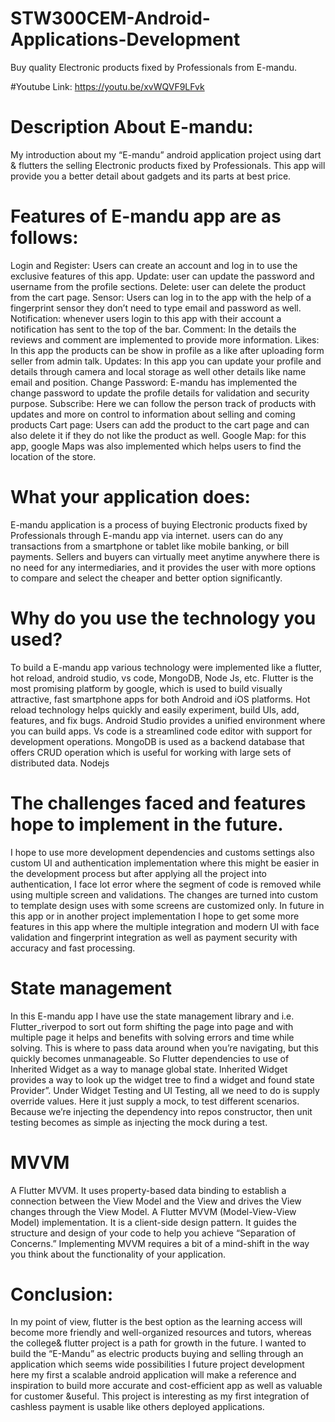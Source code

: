 # STW300CEM-Android-Applications-Development
Buy quality Electronic products fixed by Professionals from E-mandu.

#Youtube Link: https://youtu.be/xvWQVF9LFvk
# Description About E-mandu:
My introduction about my “E-mandu” android application project using dart & flutters the selling Electronic products fixed by Professionals. This app will provide you a better detail about gadgets and its parts at best price.



# Features of E-mandu app are as follows:
Login and Register: Users can create an account and log in to use the exclusive features of this app.
Update: user can update the password and username from the profile sections.
Delete: user can delete the product from the cart page.
Sensor: Users can log in to the app with the help of a fingerprint sensor they don’t need to type email and password as well.
Notification: whenever users login to this app with their account a notification has sent to the top of the bar.
Comment: In the details the reviews and comment are implemented to provide more information.
Likes: In this app the products can be show in profile as a like after uploading form seller from admin talk.
Updates: In this app you can update your profile and details through camera and local storage as well other details like name email and position.
Change Password: E-mandu has implemented the change password to update the profile details for validation and security purpose.
Subscribe: Here we can follow the person track of products with updates and more on control to information about selling and coming products
Cart page: Users can add the product to the cart page and can also delete it if they do not like the product as well.
Google Map: for this app, google Maps was also implemented which helps users to find the location of the store.



# What your application does:
E-mandu application is a process of buying Electronic products fixed by Professionals through E-mandu app via internet. users can do any transactions from a smartphone or tablet like mobile banking, or bill payments. Sellers and buyers can virtually meet anytime anywhere there is no need for any intermediaries, and it provides the user with more options to compare and select the cheaper and better option significantly.


# Why do you use the technology you used?
To build a E-mandu app various technology were implemented like a flutter, hot reload, android studio, vs code, MongoDB, Node Js, etc. Flutter is the most promising platform by google, which is used to build visually attractive, fast smartphone apps for both Android and iOS platforms. Hot reload technology helps quickly and easily experiment, build UIs, add, features, and fix bugs. Android Studio provides a unified environment where you can build apps. Vs code is a streamlined code editor with support for development operations. MongoDB is used as a backend database that offers CRUD operation which is useful for working with large sets of distributed data.
Nodejs
# The challenges faced and features hope to implement in the future.
I hope to use more development dependencies and customs settings also custom UI and authentication implementation where this might be easier in the development process but after applying all the project into authentication, I face lot error where the segment of code is removed while using multiple screen and validations. The changes are turned into custom to template design uses with some screens are customized only. In future in this app or in another project implementation I hope to get some more features in this app where the multiple integration and modern UI with face validation and fingerprint integration as well as payment security with accuracy and fast processing.


# State management
In this E-mandu app I have use the state management library and i.e. Flutter_riverpod to sort out form shifting the page into page and with multiple page it helps and benefits with solving errors and time while solving. This is where to pass data around when you’re navigating, but this quickly becomes unmanageable. So Flutter dependencies to use of Inherited Widget as a way to manage global state. Inherited Widget provides a way to look up the widget tree to find a widget and found state Provider”. Under Widget Testing and UI Testing, all we need to do is supply override values. Here it just supply a mock, to test different scenarios. Because we’re injecting the dependency into repos constructor, then unit testing becomes as simple as injecting the mock during a test.


# MVVM
A Flutter MVVM. It uses property-based data binding to establish a connection between the View Model and the View and drives the View changes through the View Model. A Flutter MVVM (Model-View-View Model) implementation. It is a client-side design pattern. It guides the structure and design of your code to help you achieve “Separation of Concerns.” Implementing MVVM requires a bit of a mind-shift in the way you think about the functionality of your application.

# Conclusion:
In my point of view, flutter is the best option as the learning access will become more friendly and well-organized resources and tutors, whereas the college& flutter project is a path for growth in the future. I wanted to build the “E-Mandu” as  electric products buying and selling through an application which seems wide possibilities I future project development here my first a scalable android application will make a reference and inspiration to build more accurate and cost-efficient app as well as valuable for customer &useful. This project is interesting as my first integration of cashless payment is usable like others deployed applications.
